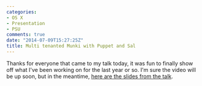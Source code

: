 ```yaml
---
categories:
- OS X
- Presentation
- PSU
comments: true
date: "2014-07-09T15:27:25Z"
title: Multi tenanted Munki with Puppet and Sal
---
```


Thanks for everyone that came to my talk today, it was fun to finally show off what I've been working on for the last year or so. I'm sure the video will be up soon, but in the meantime, [here are the slides from the talk](http://grahamgilbert.com/images/posts/2014-07-09/Multi_site_Munki.pdf).
